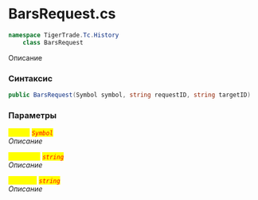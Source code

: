 
# BarsRequest.cs
```csharp
namespace TigerTrade.Tc.History  
    class BarsRequest
```

Описание

### Синтаксис
```csharp
public BarsRequest(Symbol symbol, string requestID, string targetID)
```

### Параметры  
<mark style="color:yellow;">`symbol`</mark> <mark style="color:red;">*`Symbol`*</mark>  
 *Описание*  
  
<mark style="color:yellow;">`requestID`</mark> <mark style="color:red;">*`string`*</mark>  
 *Описание*  
  
<mark style="color:yellow;">`targetID`</mark> <mark style="color:red;">*`string`*</mark>  
 *Описание*  
  

                    
                    